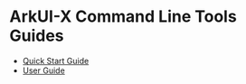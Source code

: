 # ArkUI-X Command Line Tools Guides

-   [Quick Start Guide](https://gitee.com/arkui-x/cli/blob/master/README-EN.md)
-   [User Guide](https://gitee.com/arkui-x/cli/blob/master/cli/README.md)
